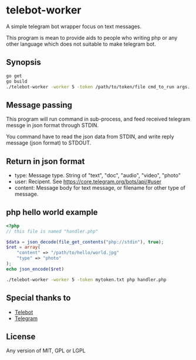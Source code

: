 # telebot-worker

A simple telegram bot wrapper focus on text messages.

This program is mean to provide aids to people who writing php or any other language which does not suitable to make telegram bot.

## Synopsis

```sh
go get
go build
./telebot-worker -worker 5 -token /path/to/token/file cmd_to_run args...
```

## Message passing

This program will run command in sub-process, and feed received telegram messge in json format through STDIN.

You command have to read the json data from STDIN, and write reply message (json format) to STDOUT.

## Return in json format

 - type: Message type. String of "text", "doc", "audio", "video", "photo"
 - user: Recipent. See https://core.telegram.org/bots/api/#user
 - content: Message body for text message, or filename for other type of message.

## php hello world example

```php
<?php
// this file is named "handler.php"

$data = json_decode(file_get_contents("php://stdin"), true);
$ret = array(
    "content" => "/path/to/hello/world.jpg"
    "type" => "photo"
);
echo json_encode($ret)
```

```sh
./telebot-worker -worker 5 -token mytoken.txt php handler.php
```

## Special thanks to

* [Telebot](https://github.com/tucnak/telebot)
* [Telegram](https://telegram.org)

## License
Any version of MIT, GPL or LGPL
